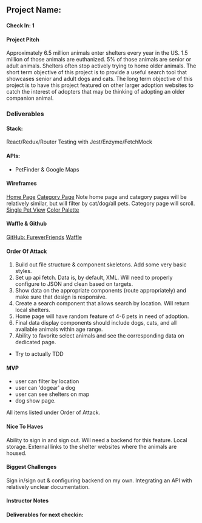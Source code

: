 ## Project Name:

#### Check In: 1

#### Project Pitch
Approximately 6.5 million animals enter shelters every year in the US. 1.5 million of those animals are euthanized. 5% of those animals are senior or adult animals. Shelters often stop actively trying to home older animals. The short term objective of this project is to provide a useful search tool that showcases senior and adult dogs and cats. The long term objective of this project is to have this project featured on other larger adoption websites to catch the interest of adopters that may be thinking of adopting an older companion animal. 

### Deliverables

#### Stack:
React/Redux/Router
Testing with Jest/Enzyme/FetchMock

#### APIs:
- PetFinder & Google Maps

#### Wireframes
[Home Page](https://user-images.githubusercontent.com/23444655/30126796-5f50edd2-92fa-11e7-8a22-8c5d616496db.png)
[Category Page](https://user-images.githubusercontent.com/23444655/30126798-62e10572-92fa-11e7-9dd8-c4100c75cffd.png)
Note home page and category pages will be relatively similar, but will filter by cat/dog/all pets. Category page will scroll.
[Single Pet View](https://user-images.githubusercontent.com/23444655/30126807-66d8edf2-92fa-11e7-9857-27f0ef7b989f.png)
[Color Palette](https://color.adobe.com/Color-Theme-2-color-theme-9953340/edit/?copy=true)

#### Waffle & Github
[GitHub: FureverFriends](https://github.com/mollyfoz/FureverFriends)
[Waffle](https://waffle.io/mollyfoz/FureverFriends)

#### Order Of Attack
1. Build out file structure & component skeletons. Add some very basic styles.
2. Set up api fetch. Data is, by default, XML. Will need to properly configure to JSON and clean based on targets.
3. Show data on the appropriate components (route appropriately) and make sure that design is responsive. 
4. Create a search component that allows search by location. Will return local shelters.
5. Home page will have random feature of 4-6 pets in need of adoption.
6. Final data display components should include dogs, cats, and all available animals within age range.
7. Ability to favorite select animals and see the corresponding data on dedicated page.
* Try to actually TDD

#### MVP

- user can filter by location 
- user can 'dogear' a dog 
- user can see shelters on map 
- dog show page. 

All items listed under Order of Attack.

#### Nice To Haves
Ability to sign in and sign out. Will need a backend for this feature.
Local storage.
External links to the shelter websites where the animals are housed.

#### Biggest Challenges
Sign in/sign out & configuring backend on my own. 
Integrating an API with relatively unclear documentation.

#### Instructor Notes

#### Deliverables for next checkin:
